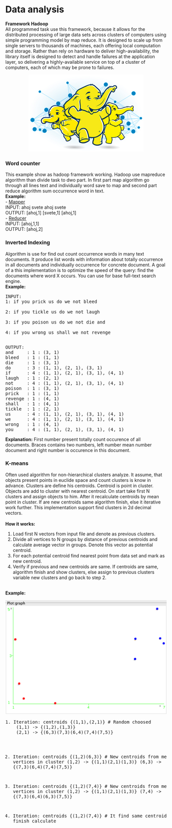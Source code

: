 <p align='center'><h1> Data analysis </h1></p>

<b> Framework Hadoop </b> <br>
All programmed task use this framework, because it allows for the distributed processing of large data sets across clusters of computers using simple programming model by map reduce. It is designed to scale up from single servers to thousands of machines, each offering local computation and storage. Rather than rely on hardware to deliver high-availability, the library itself is designed to detect and handle failures at the application layer, so delivering a highly-available service on top of a cluster of computers, each of which may be prone to failures.

<p align='center'>
<img src="https://github.com/JiriCagis/HadoopLearn/blob/master/images/Hadoop_elephants.jpg"/>
</p>

<h3> Word counter </h3>
This example show as hadoop framework working. Hadoop use mapreduce algorithm than divide task to dwo part.
In first part map algorithm go through all lines text and individually word save to map and second part reduce algorithm sum occurrence word in  text.
<div>
<b>Example:</b><br>
- <u> Mapper </u><br> INPUT: ahoj svete ahoj svete <br>OUTPUT: [ahoj,1] [svete,1] [ahoj,1] <br>
- <u> Reducer</u><br>INPUT: [ahoj,1,1] <br> OUTPUT: [ahoj,2] <br>
</div>

<h3> Inverted Indexing </h3>
Algorithm is use for find out count occurrence words in many text documents.
It produce list words with information about totally occurrence in all documents and individually occurrence for concrete document. A goal of a this implementation is to optimize the speed of the query: find the documents where word X occurs. You can use for base full-text search engine.
<div>
<b>Example:</b> <br>
<PRE>
INPUT:
1: if you prick us do we not bleed <BR>
2: if you tickle us do we not laugh <BR>
3: if you poison us do we not die and <BR>
4: if you wrong us shall we not revenge <BR>
</PRE>
<PRE>
OUTPUT: 
and     : 1 : (3, 1) 
bleed   : 1 : (1, 1)
die     : 1 : (3, 1)
do      : 3 : (1, 1), (2, 1), (3, 1)
if      : 4 : (1, 1), (2, 1), (3, 1), (4, 1)
laugh   : 1 : (2, 1)
not     : 4 : (1, 1), (2, 1), (3, 1), (4, 1)
poison  : 1 : (3, 1)
prick   : 1 : (1, 1)
revenge : 1 : (4, 1)
shall   : 1 : (4, 1)
tickle  : 1 : (2, 1)
us      : 4 : (1, 1), (2, 1), (3, 1), (4, 1)
we      : 4 : (1, 1), (2, 1), (3, 1), (4, 1)
wrong   : 1 : (4, 1)
you     : 4 : (1, 1), (2, 1), (3, 1), (4, 1)
</PRE>
<div>
<b>Explanation:</b> First number present totally count occurence of all documents. Braces contains two numbers, 
left number mean number document and right number is occurence in this document.
</div>

<h3> K-means </h3>
Often used algorithm for non-hierarchical clusters analyze. It assume, that objects present points in euclide space and count clusters is know in advance. Clusters are define his centroids. Centroid is point in cluster. Objects are add to cluster with nearest centroid. On start take first N clusters and assign objects to him. After it recalculate centroids by mean point in cluster. If are new centroids same algorithm finish, else it iterative work further. This implementation support find clusters in 2d decimal vectors.
<br><br><b> How it works: </b>
<ol>
  <li>Load first N vectors from input file and denote as previous clusters.</li>
  <li>Divide all vertices to N groups by distance of previous centroids and calculate average vector in groups. Denote this vector as potential centroid. </li>
  <li>For each potential centroid find nearest point from data set and mark as new centroid.</li>
  <li>Verify if previous and new centroids are same. If centroids are same, algorithm finish and show clusters, else
  assign to previous clusters variable new clusters and go back to step 2.</li>
</ol>
<br><b>Example:</b>
<p align='center'><img src='https://github.com/JiriCagis/HadoopLearn/blob/master/images/graphSample.png'> </p>
<pre>
1. Iteration: centroids {(1,1),(2,1)} # Random choosed
    (1,1) -> {(1,2),(1,3)}
    (2,1) -> {(6,3)(7,3)(6,4)(7,4)(7,5)}

2. Iteration: centroids {(1,2)(6,3)} # New centroids from mean vertices in cluster
    (1,2) -> {(1,1)(2,1)(1,3)}
    (6,3) -> {(7,3)(6,4)(7,4)(7,5)}

3. Iteration: centroids {(1,2)(7,4)} # New centroids from mean vertices in cluster
    (1,2) -> {(1,1)(2,1)(1,3)}
    (7,4) -> {(7,3)(6,4)(6,3)(7,5)}

4. Iteration: centroids {(1,2)(7,4)} # It find same centroid and finish calculate
</pre>

